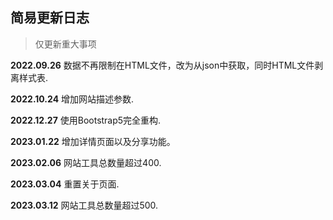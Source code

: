 ## 简易更新日志
> 仅更新重大事项

**2022.09.26** 数据不再限制在HTML文件，改为从json中获取，同时HTML文件剥离样式表.

**2022.10.24** 增加网站描述参数.

**2022.12.27** 使用Bootstrap5完全重构.

**2023.01.22** 增加详情页面以及分享功能。

**2023.02.06** 网站工具总数量超过400.

**2023.03.04** 重置关于页面.

**2023.03.12** 网站工具总数量超过500.
